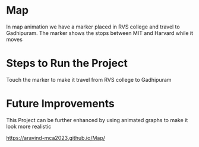 # Map
In map animation we have a marker placed in RVS college and travel to Gadhipuram. The marker shows the stops between MIT and Harvard while it moves

# Steps to Run the Project
Touch the marker to make it travel from RVS college to Gadhipuram

# Future Improvements
This Project can be further enhanced by using animated graphs to make it look more realistic

https://aravind-mca2023.github.io/Map/
